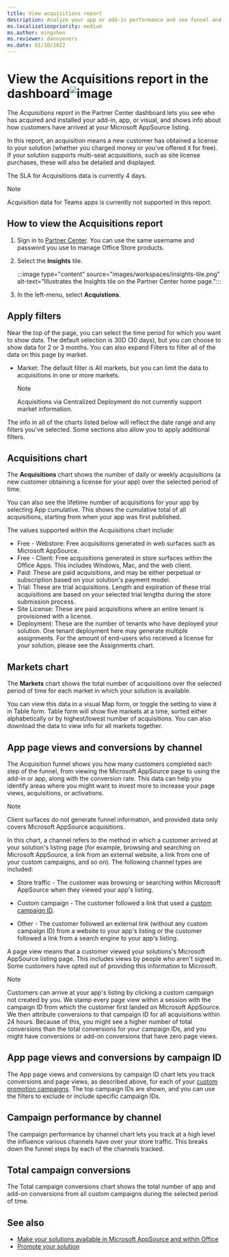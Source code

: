 ```yaml
---
title: View acquisitions report
description: Analyze your app or add-in performance and see funnel and acquisitions metrics.
ms.localizationpriority: medium
ms.author: mingshen
ms.reviewer: dannyevers
ms.date: 01/10/2022
---
```


# View the Acquisitions report in the dashboard![image](https://user-images.githubusercontent.com/62076972/134597753-6fd281d2-9cdd-4ba0-b45d-645ca18e22d1.png)


The _Acquisitions report_ in the Partner Center dashboard lets you see who has acquired and installed your add-in, app, or visual, and shows info about how customers have arrived at your Microsoft AppSource listing.

In this report, an acquisition means a new customer has obtained a license to your solution (whether you charged money or you've offered it for free). If your solution supports multi-seat acquisitions, such as site license purchases, these will also be detailed and displayed.

The SLA for Acquisitions data is currently 4 days.

> [!NOTE]
> Acquisition data for Teams apps is currently not supported in this report.

## How to view the Acquisitions report

1. Sign in to [Partner Center](https://partner.microsoft.com/dashboard/home). You can use the same username and password you use to manage Office Store products.

1. Select the **Insights** tile.

    :::image type="content" source="images/workspaces/insights-tile.png" alt-text="Illustrates the Insights tile on the Partner Center home page.":::

1. In the left-menu, select **Acquistions**.

<a name="BKMK_Edit"> </a>
## Apply filters

Near the top of the page, you can select the time period for which you want to show data. The default selection is 30D (30 days), but you can choose to show data for 2 or 3 months.
You can also expand Filters to filter all of the data on this page by market.

- Market: The default filter is All markets, but you can limit the data to acquisitions in one or more markets.

    > [!NOTE]
    > Acquisitions via Centralized Deployment do not currently support market information.

The info in all of the charts listed below will reflect the date range and any filters you've selected. Some sections also allow you to apply additional filters.

## Acquisitions chart

The **Acquisitions** chart shows the number of daily or weekly acquisitions (a new customer obtaining a license for your app) over the selected period of time.

You can also see the lifetime number of acquisitions for your app by selecting App cumulative. This shows the cumulative total of all acquisitions, starting from when your app was first published.

The values supported within the Acquisitions chart include:

- Free - Webstore: Free acquisitions generated in web surfaces such as Microsoft AppSource.
- Free - Client: Free acquisitions generated in store surfaces within the Office Apps. This includes Windows, Mac, and the web client.
- Paid: These are paid acquisitions, and may be either perpetual or subscription based on your solution's payment model.
- Trial: These are trial acquisitions. Length and expiration of these trial acquisitions are based on your selected trial lengths during the store submission process.
- Site License: These are paid acquisitions where an entire tenant is provisioned with a license.
- Deployment: These are the number of tenants who have deployed your solution. One tenant deployment here may generate multiple assignments. For the amount of end-users who received a license for your solution, please see the Assignments chart.

<a name="BKMK_delist"> </a>
## Markets chart

The **Markets** chart shows the total number of acquisitions over the selected period of time for each market in which your solution is available.

You can view this data in a visual Map form, or toggle the setting to view it in Table form. Table form will show five markets at a time, sorted either alphabetically or by highest/lowest number of acquisitions. You can also download the data to view info for all markets together.

## App page views and conversions by channel

The Acquisition funnel shows you how many customers completed each step of the funnel, from viewing the Microsoft AppSource page to using the add-in or app, along with the conversion rate. This data can help you identify areas where you might want to invest more to increase your page views, acquisitions, or activations.

> [!NOTE]
> Client surfaces do not generate funnel information, and provided data only covers Microsoft AppSource acquisitions.

In this chart, a channel refers to the method in which a customer arrived at your solution's listing page (for example, browsing and searching on Microsoft AppSource, a link from an external website, a link from one of your custom campaigns, and so on). The following channel types are included:

- Store traffic - The customer was browsing or searching within Microsoft AppSource when they viewed your app's listing.

- Custom campaign - The customer followed a link that used a [custom campaign ID](promote-your-office-store-solution.md).

- Other - The customer followed an external link (without any custom campaign ID) from a website to your app's listing or the customer followed a link from a search engine to your app's listing.

A page view means that a customer viewed your solutions's Microsoft AppSource listing page. This includes views by people who aren't signed in. Some customers have opted out of providing this information to Microsoft.

> [!NOTE]
> Customers can arrive at your app's listing by clicking a custom campaign not created by you. We stamp every page view within a session with the campaign ID from which the customer first landed on Microsoft AppSource. We then attribute conversions to that campaign ID for all acquisitions within 24 hours. Because of this, you might see a higher number of total conversions than the total conversions for your campaign IDs, and you might have conversions or add-on conversions that have zero page views.

## App page views and conversions by campaign ID

The App page views and conversions by campaign ID chart lets you track conversions and page views, as described above, for each of your [custom promotion campaigns](promote-your-office-store-solution.md). The top campaign IDs are shown, and you can use the filters to exclude or include specific campaign IDs.

## Campaign performance by channel

The campaign performance by channel chart lets you track at a high level the influence various channels have over your store traffic. This breaks down the funnel steps by each of the channels tracked.

## Total campaign conversions

The Total campaign conversions chart shows the total number of app and add-on conversions from all custom campaigns during the selected period of time.

## See also

- [Make your solutions available in Microsoft AppSource and within Office](submit-to-appsource-via-partner-center.md)
- [Promote your solution](promote-your-office-store-solution.md)
